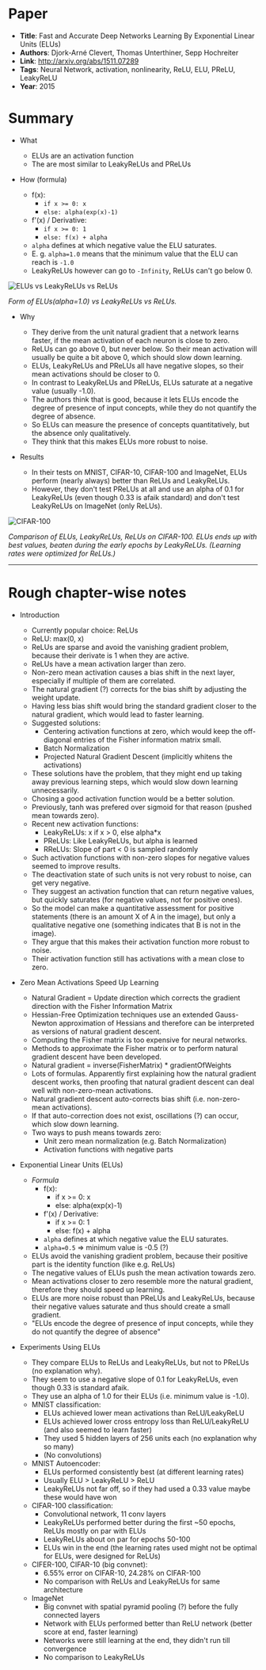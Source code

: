 # Paper

* **Title**: Fast and Accurate Deep Networks Learning By Exponential Linear Units (ELUs)
* **Authors**: Djork-Arné Clevert, Thomas Unterthiner, Sepp Hochreiter
* **Link**: http://arxiv.org/abs/1511.07289
* **Tags**: Neural Network, activation, nonlinearity, ReLU, ELU, PReLU, LeakyReLU
* **Year**: 2015

# Summary

* What
  * ELUs are an activation function
  * The are most similar to LeakyReLUs and PReLUs

* How (formula)
  * f(x):
    * `if x >= 0: x`
    * `else: alpha(exp(x)-1)`
  * f'(x) / Derivative:
    * `if x >= 0: 1`
    * `else: f(x) + alpha`
  * `alpha` defines at which negative value the ELU saturates.
  * E. g. `alpha=1.0` means that the minimum value that the ELU can reach is `-1.0`
  * LeakyReLUs however can go to `-Infinity`, ReLUs can't go below 0.

![ELUs vs LeakyReLUs vs ReLUs](images/ELUs__slopes.png?raw=true "ELUs vs LeakyReLUs vs ReLUs")

*Form of ELUs(alpha=1.0) vs LeakyReLUs vs ReLUs.*


* Why
  * They derive from the unit natural gradient that a network learns faster, if the mean activation of each neuron is close to zero.
  * ReLUs can go above 0, but never below. So their mean activation will usually be quite a bit above 0, which should slow down learning.
  * ELUs, LeakyReLUs and PReLUs all have negative slopes, so their mean activations should be closer to 0.
  * In contrast to LeakyReLUs and PReLUs, ELUs saturate at a negative value (usually -1.0).
  * The authors think that is good, because it lets ELUs encode the degree of presence of input concepts, while they do not quantify the degree of absence.
  * So ELUs can measure the presence of concepts quantitatively, but the absence only qualitatively.
  * They think that this makes ELUs more robust to noise.

* Results
  * In their tests on MNIST, CIFAR-10, CIFAR-100 and ImageNet, ELUs perform (nearly always) better than ReLUs and LeakyReLUs.
  * However, they don't test PReLUs at all and use an alpha of 0.1 for LeakyReLUs (even though 0.33 is afaik standard) and don't test LeakyReLUs on ImageNet (only ReLUs).

![CIFAR-100](images/ELUs__cifar100.png?raw=true "CIFAR-100")

*Comparison of ELUs, LeakyReLUs, ReLUs on CIFAR-100. ELUs ends up with best values, beaten during the early epochs by LeakyReLUs. (Learning rates were optimized for ReLUs.)*

-------------------------

# Rough chapter-wise notes

* Introduction
  * Currently popular choice: ReLUs
  * ReLU: max(0, x)
  * ReLUs are sparse and avoid the vanishing gradient problem, because their derivate is 1 when they are active.
  * ReLUs have a mean activation larger than zero.
  * Non-zero mean activation causes a bias shift in the next layer, especially if multiple of them are correlated.
  * The natural gradient (?) corrects for the bias shift by adjusting the weight update.
  * Having less bias shift would bring the standard gradient closer to the natural gradient, which would lead to faster learning.
  * Suggested solutions:
    * Centering activation functions at zero, which would keep the off-diagonal entries of the Fisher information matrix small.
    * Batch Normalization
    * Projected Natural Gradient Descent (implicitly whitens the activations)
  * These solutions have the problem, that they might end up taking away previous learning steps, which would slow down learning unnecessarily.
  * Chosing a good activation function would be a better solution.
  * Previously, tanh was prefered over sigmoid for that reason (pushed mean towards zero).
  * Recent new activation functions:
    * LeakyReLUs: x if x > 0, else alpha*x
    * PReLUs: Like LeakyReLUs, but alpha is learned
    * RReLUs: Slope of part < 0 is sampled randomly
  * Such activation functions with non-zero slopes for negative values seemed to improve results.
  * The deactivation state of such units is not very robust to noise, can get very negative.
  * They suggest an activation function that can return negative values, but quickly saturates (for negative values, not for positive ones).
  * So the model can make a quantitative assessment for positive statements (there is an amount X of A in the image), but only a qualitative negative one (something indicates that B is not in the image).
  * They argue that this makes their activation function more robust to noise.
  * Their activation function still has activations with a mean close to zero.

* Zero Mean Activations Speed Up Learning
  * Natural Gradient = Update direction which corrects the gradient direction with the Fisher Information Matrix
  * Hessian-Free Optimization techniques use an extended Gauss-Newton approximation of Hessians and therefore can be interpreted as versions of natural gradient descent.
  * Computing the Fisher matrix is too expensive for neural networks.
  * Methods to approximate the Fisher matrix or to perform natural gradient descent have been developed.
  * Natural gradient = inverse(FisherMatrix) * gradientOfWeights
  * Lots of formulas. Apparently first explaining how the natural gradient descent works, then proofing that natural gradient descent can deal well with non-zero-mean activations.
  * Natural gradient descent auto-corrects bias shift (i.e. non-zero-mean activations).
  * If that auto-correction does not exist, oscillations (?) can occur, which slow down learning.
  * Two ways to push means towards zero:
    * Unit zero mean normalization (e.g. Batch Normalization)
    * Activation functions with negative parts

* Exponential Linear Units (ELUs)
  * *Formula*
    * f(x):
      * if x >= 0: x
      * else: alpha(exp(x)-1)
    * f'(x) / Derivative:
      * if x >= 0: 1
      * else: f(x) + alpha
    * `alpha` defines at which negative value the ELU saturates.
    * `alpha=0.5` => minimum value is -0.5 (?)
  * ELUs avoid the vanishing gradient problem, because their positive part is the identity function (like e.g. ReLUs)
  * The negative values of ELUs push the mean activation towards zero.
  * Mean activations closer to zero resemble more the natural gradient, therefore they should speed up learning.
  * ELUs are more noise robust than PReLUs and LeakyReLUs, because their negative values saturate and thus should create a small gradient.
  * "ELUs encode the degree of presence of input concepts, while they do not quantify the degree of absence"

* Experiments Using ELUs
  * They compare ELUs to ReLUs and LeakyReLUs, but not to PReLUs (no explanation why).
  * They seem to use a negative slope of 0.1 for LeakyReLUs, even though 0.33 is standard afaik.
  * They use an alpha of 1.0 for their ELUs (i.e. minimum value is -1.0).
  * MNIST classification:
    * ELUs achieved lower mean activations than ReLU/LeakyReLU
    * ELUs achieved lower cross entropy loss than ReLU/LeakyReLU (and also seemed to learn faster)
    * They used 5 hidden layers of 256 units each (no explanation why so many)
    * (No convolutions)
  * MNIST Autoencoder:
    * ELUs performed consistently best (at different learning rates)
    * Usually ELU > LeakyReLU > ReLU
    * LeakyReLUs not far off, so if they had used a 0.33 value maybe these would have won
  * CIFAR-100 classification:
    * Convolutional network, 11 conv layers
    * LeakyReLUs performed better during the first ~50 epochs, ReLUs mostly on par with ELUs
    * LeakyReLUs about on par for epochs 50-100
    * ELUs win in the end (the learning rates used might not be optimal for ELUs, were designed for ReLUs)
  * CIFER-100, CIFAR-10 (big convnet):
    * 6.55% error on CIFAR-10, 24.28% on CIFAR-100
    * No comparison with ReLUs and LeakyReLUs for same architecture
  * ImageNet
    * Big convnet with spatial pyramid pooling (?) before the fully connected layers
    * Network with ELUs performed better than ReLU network (better score at end, faster learning)
    * Networks were still learning at the end, they didn't run till convergence
    * No comparison to LeakyReLUs
  
